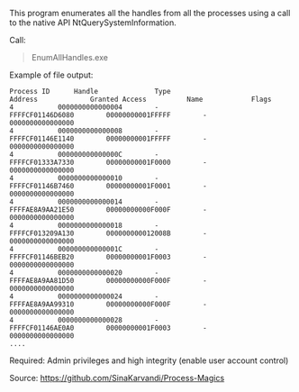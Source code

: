 This program enumerates all the handles from all the processes using a call to the native API NtQuerySystemInformation.

Call:
> EnumAllHandles.exe <pathFile>


Example of file output: 
```
Process ID 		Handle				Type						Address				Granted Access			Name			Flags	
4			0000000000000004		-						FFFFCF01146D6080		00000000001FFFFF		-			0000000000000000
4			0000000000000008		-						FFFFCF01146E1140		00000000001FFFFF		-			0000000000000000
4			000000000000000C		-						FFFFCF01333A7330		00000000001F0000		-			0000000000000000
4			0000000000000010		-						FFFFCF01146B7460		00000000001F0001		-			0000000000000000
4			0000000000000014		-						FFFFAE8A9AA21E50		00000000000F000F		-			0000000000000000
4			0000000000000018		-						FFFFCF013209A130		000000000012008B		-			0000000000000000
4			000000000000001C		-						FFFFCF01146BEB20		00000000001F0003		-			0000000000000000
4			0000000000000020		-						FFFFAE8A9AA81D50		00000000000F000F		-			0000000000000000
4			0000000000000024		-						FFFFAE8A9AA99310		00000000000F000F		-			0000000000000000
4			0000000000000028		-						FFFFCF01146AE0A0		00000000001F0003		-			0000000000000000
....
```


Required: Admin privileges and high integrity (enable user account control) 

Source:
https://github.com/SinaKarvandi/Process-Magics